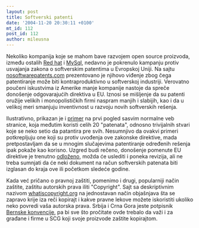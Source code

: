 ```yaml
---
layout: post
title: Softverski patenti
date: '2004-11-20 20:30:11 +0100'
mt_id: 112
post_id: 112
author: mileusna
---
```

Nekoliko kompanija koje se mahom bave razvojem open source proizvoda, između ostalih [Red hat](http://redhat.com) i [MySql](http://mysql.com), nedavno je pokrenulo kampanju protiv usvajanja zakona o softverskim patentima u Evropskoj Uniji. Na sajtu [nosoftwarepatents.com](http://nosoftwarepatents.com) prezentovano je njihovo viđenje zbog čega patentiranje može biti kontraproduktivno u softverskoj industriji. Verovatno poučeni iskustvima iz Amerike manje kompanije nastoje da spreče donošenje odgovarajućih direktiva u EU. Iznosi se mišljenje da su patenti oružije velikih i monopolističkih firmi naspram manjih i slabijih, kao i da u velikoj meri smanjuju inventivnost u razvoju novih softverskih rešenja.

Ilustrativno, prikazan je i [primer](http://webshop.ffii.org/) na prvi pogled sasvim normalne veb stranice, koja međutim koristi celih 20 "patenata", odnosno trivijalnih stvari koje se neko setio da patantira pre svih. Nesumnjivo da ovakvi primeri potkrepljuju one koji su protiv uvođenja ove zakonske direktive, mada pretpostavljam da se u mnogim slučajevima patentiranje određenih rešenja ipak pokaže kao korisno. Uzgred budi rečeno, donošenje pomenute EU direktive je trenutno [odloženo](http://europa.eu.int/ida/en/document/3378/194), možda će uslediti i poneka revizija, ali ne treba sumnjati da će neki dokument na račun softverskih patenata biti izglasan do kraja ove ili početkom sledeće godine.

Kada već pričano o pravnoj zaštiti, pomenimo i drugi, popularniji način zaštite, zaštitu autorskih prava iliti "Copyright". Sajt sa deskriptivnim nazivom [whatiscopyright.org](http://www.whatiscopyright.org) na jednostavan način objašnjava šta se zapravo krije iza reči kopirajt i kakve pravne lekove možete iskoristiti ukoliko neko povredi vaša autorska prava. Srbija i Crna Gora jeste potpisnik [Bernske konvencije](http://www.wipo.int/treaties/en/documents/pdf/e-berne.pdf), pa bi sve što pročitate ovde trebalo da važi i za građane i firme u SCG koji svoje proizvode zaštite kopirajtom.

